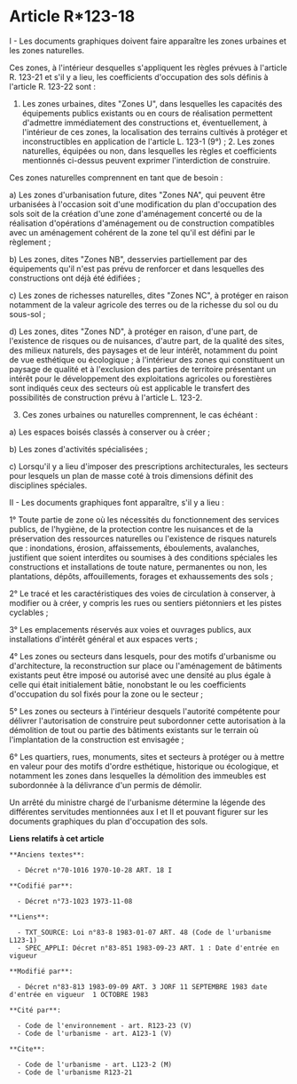 # Article R*123-18

I - Les documents graphiques doivent faire apparaître les zones urbaines et les zones naturelles.

Ces zones, à l'intérieur desquelles s'appliquent les règles prévues à l'article R. 123-21 et s'il y a lieu, les coefficients
d'occupation des sols définis à l'article R. 123-22 sont :

1. Les zones urbaines, dites "Zones U", dans lesquelles les capacités des équipements publics existants ou en cours de
réalisation permettent d'admettre immédiatement des constructions et, éventuellement, à l'intérieur de ces zones, la
localisation des terrains cultivés à protéger et inconstructibles en application de l'article L. 123-1 (9°) ;    2. Les zones
naturelles, équipées ou non, dans lesquelles les règles et coefficients mentionnés ci-dessus peuvent exprimer l'interdiction
de construire.

Ces zones naturelles comprennent en tant que de besoin :

a)  Les zones d'urbanisation future, dites "Zones NA", qui peuvent être urbanisées à l'occasion soit d'une modification du
plan d'occupation des sols soit de la création d'une zone d'aménagement concerté ou de la réalisation d'opérations
d'aménagement ou de construction compatibles avec un aménagement cohérent de la zone tel qu'il est défini par le règlement ;

b) Les zones, dites "Zones NB", desservies partiellement par des équipements qu'il n'est pas prévu de renforcer et dans
lesquelles des constructions ont déjà été édifiées ;

c) Les zones de richesses naturelles, dites "Zones NC", à protéger en raison notamment de la valeur agricole des terres ou de
la richesse du sol ou du sous-sol ;

d) Les zones, dites "Zones ND", à protéger en raison, d'une part, de l'existence de risques ou de nuisances, d'autre part, de
la qualité des sites, des milieux naturels, des paysages et de leur intérêt, notamment du point de vue esthétique ou
écologique ; à l'intérieur des zones qui constituent un paysage de qualité et à l'exclusion des parties de territoire
présentant un intérêt pour le développement des exploitations agricoles ou forestières sont indiqués ceux des secteurs où est
applicable le transfert des possibilités de construction prévu à l'article L. 123-2.

3. Ces zones urbaines ou naturelles comprennent, le cas échéant :

a) Les espaces boisés classés à conserver ou à créer ;

b) Les zones d'activités spécialisées ;

c) Lorsqu'il y a lieu d'imposer des prescriptions architecturales, les secteurs pour lesquels un plan de masse coté à trois
dimensions définit des disciplines spéciales.

II - Les documents graphiques font apparaître, s'il y a lieu :

1° Toute partie de zone où les nécessités du fonctionnement des services publics, de l'hygiène, de la protection contre les
nuisances et de la préservation des ressources naturelles ou l'existence de risques naturels que : inondations, érosion,
affaissements, éboulements, avalanches, justifient que soient interdites ou soumises à des conditions spéciales les
constructions et installations de toute nature, permanentes ou non, les plantations, dépôts, affouillements, forages et
exhaussements des sols ;

2° Le tracé et les caractéristiques des voies de circulation à conserver, à modifier ou à créer, y compris les rues ou
sentiers piétonniers et les pistes cyclables ;

3° Les emplacements réservés aux voies et ouvrages publics, aux installations d'intérêt général et aux espaces verts ;

4° Les zones ou secteurs dans lesquels, pour des motifs d'urbanisme ou d'architecture, la reconstruction sur place ou
l'aménagement de bâtiments existants peut être imposé ou autorisé avec une densité au plus égale à celle qui était
initialement bâtie, nonobstant le ou les coefficients d'occupation du sol fixés pour la zone ou le secteur ;

5° Les zones ou secteurs à l'intérieur desquels l'autorité compétente pour délivrer l'autorisation de construire peut
subordonner cette autorisation à la démolition de tout ou partie des bâtiments existants sur le terrain où l'implantation de
la construction est envisagée ;

6° Les quartiers, rues, monuments, sites et secteurs à protéger ou à mettre en valeur pour des motifs d'ordre esthétique,
historique ou écologique, et notamment les zones dans lesquelles la démolition des immeubles est subordonnée à la délivrance
d'un permis de démolir.

Un arrêté du ministre chargé de l'urbanisme détermine la légende des différentes servitudes mentionnées aux I et II et
pouvant figurer sur les documents graphiques du plan d'occupation des sols.

**Liens relatifs à cet article**

	**Anciens textes**:

	  - Décret n°70-1016 1970-10-28 ART. 18 I

	**Codifié par**:

	  - Décret n°73-1023 1973-11-08

	**Liens**:

	  - TXT_SOURCE: Loi n°83-8 1983-01-07 ART. 48 (Code de l'urbanisme L123-1)
	  - SPEC_APPLI: Décret n°83-851 1983-09-23 ART. 1 : Date d'entrée en vigueur

	**Modifié par**:

	  - Décret n°83-813 1983-09-09 ART. 3 JORF 11 SEPTEMBRE 1983 date d'entrée en vigueur  1 OCTOBRE 1983

	**Cité par**:

	  - Code de l'environnement - art. R123-23 (V)
	  - Code de l'urbanisme - art. A123-1 (V)

	**Cite**:

	  - Code de l'urbanisme - art. L123-2 (M)
	  - Code de l'urbanisme R123-21
